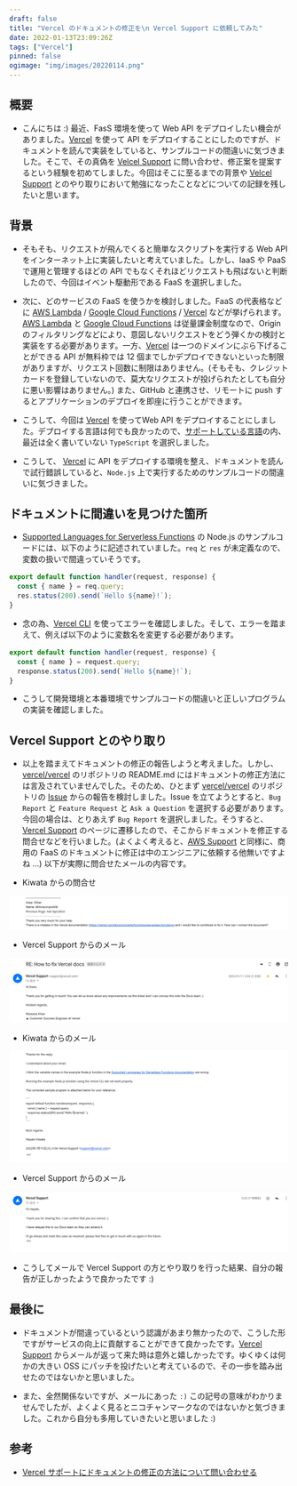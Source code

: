 ```yaml
---
draft: false
title: "Vercel のドキュメントの修正を\n Vercel Support に依頼してみた"
date: 2022-01-13T23:09:26Z
tags: ["Vercel"]
pinned: false
ogimage: "img/images/20220114.png"
---
```


## 概要

- こんにちは :) 最近、FasS 環境を使って Web API をデプロイしたい機会がありました。[Vercel](https://vercel.com) を使って API をデプロイすることにしたのですが、ドキュメントを読んで実装をしていると、サンプルコードの間違いに気づきました。そこで、その真偽を [Velcel Support](https://vercel.com/support) に問い合わせ、修正案を提案するという経験を初めてしました。今回はそこに至るまでの背景や [Velcel Support](https://vercel.com/support) とのやり取りにおいて勉強になったことなどについての記録を残したいと思います。

## 背景

- そもそも、リクエストが飛んでくると簡単なスクリプトを実行する Web API をインターネット上に実装したいと考えていました。しかし、IaaS や PaaS で運用と管理するほどの API でもなくそれほどリクエストも飛ばないと判断したので、今回はイベント駆動形である FaaS を選択しました。

- 次に、どのサービスの FaaS を使うかを検討しました。FaaS の代表格などに [AWS Lambda](https://aws.amazon.com/jp/lambda/) / [Google Cloud Functions](https://cloud.google.com/functions) / [Vercel](https://vercel.com) などが挙げられます。[AWS Lambda](https://aws.amazon.com/jp/lambda/) と [Google Cloud Functions](https://cloud.google.com/functions) は従量課金制度なので、Origin のフィルタリングなどにより、意図しないリクエストをどう弾くかの検討と実装をする必要があります。一方、[Vercel](https://vercel.com) は一つのドメインにぶら下げることができる API が無料枠では 12 個までしかデプロイできないといった制限がありますが、リクエスト回数に制限はありません。(そもそも、クレジットカードを登録していないので、莫大なリクエストが投げられたとしても自分に悪い影響はありません。) また、GitHub と連携させ、リモートに push するとアプリケーションのデプロイを即座に行うことができます。

- こうして、今回は [Vercel](https://vercel.com) を使ってWeb API をデプロイすることにしました。デプロイする言語は何でも良かったので、[サポートしている言語](https://vercel.com/docs/concepts/functions/supported-languages)の内、最近は全く書いていない `TypeScript` を選択しました。

- こうして、 [Vercel](https://vercel.com) に API をデプロイする環境を整え、ドキュメントを読んで試行錯誤していると、`Node.js` 上で実行するためのサンプルコードの間違いに気づきました。

## ドキュメントに間違いを見つけた箇所

- [Supported Languages for Serverless Functions](https://vercel.com/docs/concepts/functions/supported-languages#node.js) の Node.js のサンプルコードには、以下のように記述されていました。`req` と `res` が未定義なので、変数の扱いで間違っていそうです。

```js
export default function handler(request, response) {
  const { name } = req.query;
  res.status(200).send(`Hello ${name}!`);
}
```

- 念の為、[Vercel CLI](https://vercel.com/cli) を使ってエラーを確認しました。そして、エラーを踏まえて、例えば以下のように変数名を変更する必要があります。

```js
export default function handler(request, response) {
  const { name } = request.query;
  response.status(200).send(`Hello ${name}!`);
}
```

- こうして開発環境と本番環境でサンプルコードの間違いと正しいプログラムの実装を確認しました。

## Vercel Support とのやり取り

- 以上を踏まえてドキュメントの修正の報告しようと考えました。しかし、 [vercel/vercel](https://github.com/vercel/vercel/issues/new/choose) のリポジトリの README.md にはドキュメントの修正方法には言及されていませんでした。そのため、ひとまず [vercel/vercel](https://github.com/vercel/vercel/issues/new/choose) のリポジトリの [Issue](https://github.com/vercel/vercel/issues/new/choose) からの報告を検討しました。Issue を立てようとすると、`Bug Report` と `Feature Request` と `Ask a Question` を選択する必要があります。今回の場合は、とりあえず `Bug Report` を選択しました。そうすると、[Vercel Support](https://vercel.com/support/request) のページに遷移したので、そこからドキュメントを修正する問合せなどを行いました。(よくよく考えると、[AWS Support](https://aws.amazon.com/jp/premiumsupport/) と同様に、商用の FaaS のドキュメントに修正は中のエンジニアに依頼する他無いですよね ...) 以下が実際に問合せたメールの内容です。

- Kiwata からの問合せ

![mail_2.png](mail_2.png)

- Vercel Support からのメール

![mail_1.png](mail_1.png)

- Kiwata からのメール

![mail_3.png](mail_3.png)

- Vercel Support からのメール

![mail_4.png](mail_4.png)

- こうしてメールで Vercel Support の方とやり取りを行った結果、自分の報告が正しかったようで良かったです :)

## 最後に

- ドキュメントが間違っているという認識があまり無かったので、こうした形ですがサービスの向上に貢献することができて良かったです。[Vercel Support](https://vercel.com/support/request) からメールが返って来た時は意外と嬉しかったです。ゆくゆくは何かの大きい OSS にパッチを投げたいと考えているので、その一歩を踏み出せたのではないかと思いました。

- また、全然関係ないですが、メールにあった `:)` この記号の意味がわかりませんでしたが、よくよく見るとニコチャンマークなのではないかと気づきました。これから自分も多用していきたいと思いました :)

## 参考

- [Vercel サポートにドキュメントの修正の方法について問い合わせる](https://github.com/haytok/apis-for-nodejs-on-vercel/issues/1)
